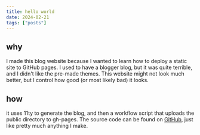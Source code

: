 ```yaml
---
title: hello world
date: 2024-02-21
tags: ["posts"]
---
```


## why

I made this blog website because I wanted to learn how to deploy a static site to GitHub pages.
I used to have a blogger blog, but it was quite terrible, and I didn't like the pre-made themes.
This website might not look much better, but I control how good (or most likely bad) it looks.

## how

it uses 11ty to generate the blog, and then a workflow script that uploads the public directory to gh-pages.
The source code can be found on [GitHub](https://github.com/oliverpk2000/blog), just like pretty much anything I make.